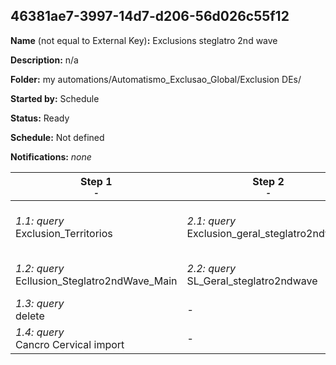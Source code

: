## 46381ae7-3997-14d7-d206-56d026c55f12

**Name** (not equal to External Key)**:** Exclusions steglatro 2nd wave

**Description:** n/a

**Folder:** my automations/Automatismo_Exclusao_Global/Exclusion DEs/

**Started by:** Schedule

**Status:** Ready

**Schedule:** Not defined

**Notifications:** _none_


| Step 1<br>_<small>-</small>_ | Step 2<br>_<small>-</small>_ | Step 3<br>_<small>-</small>_ | Step 4<br>_<small>-</small>_ |
| --- | --- | --- | --- |
| _1.1: query_<br>Exclusion_Territorios | _2.1: query_<br>Exclusion_geral_steglatro2ndwave | _3.1: query_<br>inner_join_email | _4.1: query_<br>DE Onco in practice Staff |
| _1.2: query_<br>Ecllusion_Steglatro2ndWave_Main | _2.2: query_<br>SL_Geral_steglatro2ndwave | _3.2: query_<br>exclusion | _4.2: query_<br>ESCLUSION 2 |
| _1.3: query_<br>delete | - | - | - |
| _1.4: query_<br>Cancro Cervical import | - | - | - |
